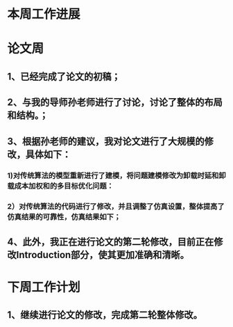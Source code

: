 
# 本周工作进展
# 论文周
## 1、已经完成了论文的初稿；<br>
## 2、与我的导师孙老师进行了讨论，讨论了整体的布局和结构。；<br>
## 3、根据孙老师的建议，我对论文进行了大规模的修改，具体如下：
###  1)对传统算法的模型重新进行了建模，将问题建模修改为卸载时延和卸载成本加权和的多目标优化问题：
     
###  2）对传统算法的代码进行了修改，并且调整了仿真设置，整体提高了仿真结果的可靠性，仿真结果如下；<br>
## 4、此外，我正在进行论文的第二轮修改，目前正在修改Introduction部分，使其更加准确和清晰。
# 下周工作计划
## 1、继续进行论文的修改，完成第二轮整体修改。
